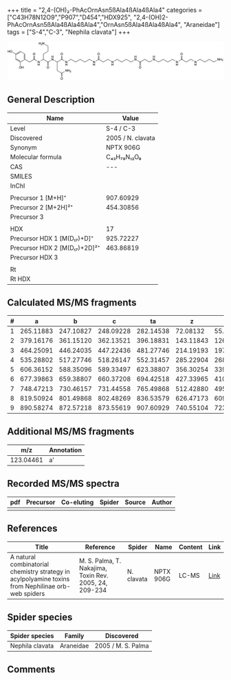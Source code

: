 +++
title = "2,4-(OH)₂-PhAcOrnAsn5ßAla4ßAla4ßAla4"
categories = ["C43H78N12O9","P907","D454","HDX925",
"2,4-(OH)2-PhAcOrnAsn5ßAla4ßAla4ßAla4","OrnAsn5ßAla4ßAla4ßAla4",
"Araneidae"]
tags = ["S-4","C-3",
"Nephila clavata"]
+++

![](/img/2-4-OH2-PhAcOrnAsn5bAla4bAla4bAla4.png)

## General Description

| Name                         | Value             |
|------------------------------|-------------------|
| Level                        | S-4 / C-3         |
| Discovered                   | 2005 / N. clavata |
| Synonym                      | NPTX 906G         |
| Molecular formula            | C₄₃H₇₈N₁₂O₉       |
| CAS                          | ---               |
| SMILES |   |
| InChI  |   |
|                              |                   |
| Precursor 1 [M+H]⁺           | 907.60929         |
| Precursor 2 [M+2H]²⁺         | 454.30856         |
| Precursor 3                  |                   |
|                              |                   |
| HDX                          | 17                |
| Precursor HDX 1 [M(D₁₇)+D]⁺   | 925.72227         |
| Precursor HDX 2 [M(D₁₇)+2D]²⁺ | 463.86819         |
| Precursor HDX 3              |                   |
|                              |                   |
| Rt                           |                   |
| Rt HDX                       |                   |

## Calculated MS/MS fragments

| # | a         | b         | c         | ta        | z         | y         | tz        |
|---|-----------|-----------|-----------|-----------|-----------|-----------|-----------|
| 1 | 265.11883 | 247.10827 | 248.09228 | 282.14538 | 72.08132  | 55.05477  | 89.10787  |
| 2 | 379.16176 | 361.15120 | 362.13521 | 396.18831 | 143.11843 | 126.09188 | 160.14498 |
| 3 | 464.25091 | 446.24035 | 447.22436 | 481.27746 | 214.19193 | 197.16538 | 231.21848 |
| 4 | 535.28802 | 517.27746 | 518.26147 | 552.31457 | 285.22904 | 268.20249 | 302.25559 |
| 5 | 606.36152 | 588.35096 | 589.33497 | 623.38807 | 356.30254 | 339.27599 | 373.32909 |
| 6 | 677.39863 | 659.38807 | 660.37208 | 694.42518 | 427.33965 | 410.31310 | 444.36620 |
| 7 | 748.47213 | 730.46157 | 731.44558 | 765.49868 | 512.42880 | 495.40225 | 529.45535 |
| 8 | 819.50924 | 801.49868 | 802.48269 | 836.53579 | 626.47173 | 609.44518 | 643.49828 |
| 9 | 890.58274 | 872.57218 | 873.55619 | 907.60929 | 740.55104 | 723.52449 | 757.57759 |

## Additional MS/MS fragments

| m/z       | Annotation |
|-----------|------------|
| 123.04461 | a'         |

## Recorded MS/MS spectra

| pdf | Precursor | Co-eluting | Spider | Source | Author |
|-----|-----------|------------|--------|--------|--------|
|     |           |            |        |        |        |

## References

| Title                                                                                              | Reference                                              | Spider     | Name      | Content | Link                                                              |
|----------------------------------------------------------------------------------------------------|--------------------------------------------------------|------------|-----------|---------|-------------------------------------------------------------------|
| A natural combinatorial chemistry strategy in acylpolyamine toxins from Nephilinae orb-web spiders | M. S. Palma, T. Nakajima, Toxin Rev. 2005, 24, 209-234 | N. clavata | NPTX 906G | LC-MS   | [Link](https://www.tandfonline.com/doi/abs/10.1081/TXR-200057857) |

## Spider species

| Spider species  | Family    | Discovered         |
|-----------------|-----------|--------------------|
| Nephila clavata | Araneidae | 2005 / M. S. Palma |

## Comments